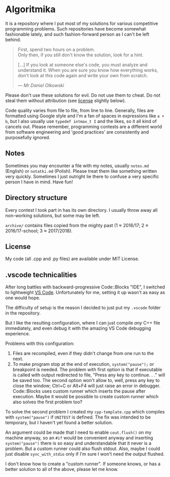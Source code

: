# Algoritmika

It is a repository where I put most of my solutions for various competitive programming problems. Such repositories have become somewhat fashionable lately, and such fashion-forward person as I can't be left behind.

> First, spend two hours on a problem. \
> Only then, if you still don't know the solution, look for a hint.
>
> [...]
> If you look at someone else's code, you must analyze and understand it.
> When you are sure you know how everything works, don't look at this code again and write your own from scratch.
>
> <cite>*— Mr Daniel Olkowski*

Please don't use these solutions for evil. Do not use them to cheat. Do not steal them without attribution (see [license](#license) slightly below).

Code quality varies from file to file, from line to line. Generally, files are formatted using Google style and I'm a fan of spaces in expressions like `a + b`, but I also usually use `typedef intmax_t I` and the likes, so it all kind of cancels out. Please remember, programming contests are a different world from software engineering and 'good practices' are consistently and purposefully ignored.

## Notes

Sometimes you may encounter a file with my notes, usually `notes.md` (English) or `notatki.md` (Polish). Please treat them like something written very quickly. Sometimes I just outright lie there to confuse a very specific person I have in mind. Have fun!

## Directory structure

Every contest I took part in has its own directory. I usually throw away all non-working solutions, but some may be left.

`archive/` contains files copied from the mighty past (1 ≈ 2016/17; 2 ≈ 2016/17-school; 3 ≈ 2017/2018).

## License

My code (all .cpp and .py files) are available under MIT License.

## .vscode technicalities

After long battles with backward-progressive Code::Blocks "IDE", I switched to lightweight [VS Code](https://code.visualstudio.com). Unfortunately for me, setting it up wasn't as easy as one would hope.

The difficulty of setup is the reason I decided to just put my `.vscode` folder in the repository.

But I like the resulting configuration, where I can just compile *any* C++ file immediately, and even debug it with the amazing VS Code debugging experience.

Problems with this configuration:
1. Files are recompiled, even if they didn't change from one run to the next.
2. To make program stop at the end of execution, `system("pause");` or breakpoint is needed. The problem with first option is that if executable is called with output redirected to file, "Press any key to continue. . ." will be saved too. The second option won't allow to, well, press any key to close the window; Ctrl+C or Alt+F4 will just raise an error in debugger. Code::Blocks uses custom runner which inserts the pause after execution. Maybe it would be possible to create custom runner which also solves the first problem too?

To solve the second problem I created my `cpp-template.cpp` which compiles with `system("pause")` if `UNITEST` is defined. The fix was intended to be temporary, but I haven't yet found a better solution.

An argument could be made that I need to enable `cout.flush()` on my machine anyway, so an `#if` would be convenient anyway and inserting `system("pause")` there is so easy and understandable that it never is a problem. But a custom runner could also flush stdout. Also, maybe I could just disable `sync_with_stdio` only if I'm sure I won't need the output flushed.

I don't know how to create a "custom runner". If someone knows, or has a better solution to all of the above, please let me know.
